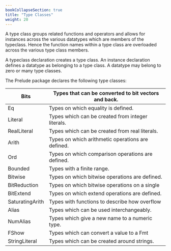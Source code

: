 ```yaml
---
bookCollapseSection: true
title: "Type Classes"
weight: 20
---
```


A type class groups related functions and operators and allows for instances across the various datatypes which are members of the typeclass. Hence the function names within a type class are overloaded across the various type class members.

A typeclass declaration creates a type class. An instance declaration defines a datatype as belonging to a type class. A datatype may belong to zero or many type classes.

The Prelude package declares the following type classes:

| Bits            | Types that can be converted to bit vectors and back. |
|-----------------|------------------------------------------------------|
| Eq              | Types on which equality is defined.                  |
| Literal         | Types  which can be created from integer literals.   |
| RealLiteral     | Types  which can be created from real literals.      |
| Arith           | Types on which arithmetic operations are defined.    |
| Ord             | Types on which comparison operations are defined.    |
| Bounded         | Types with a finite range.                           |
| Bitwise         | Types on which bitwise operations are defined.       |
| BitReduction    | Types on which bitwise operations on a single        |
| BitExtend       | Types on which  extend operations are defined.       |
| SaturatingArith | Types with functions to  describe how overflow       |
| Alias           | Types which can be used interchangeably.             |
| NumAlias        | Types which give a new name to a numeric type.       |
| FShow           | Types which can convert a value to a Fmt             |
| StringLiteral   | Types which can be created around strings.           |